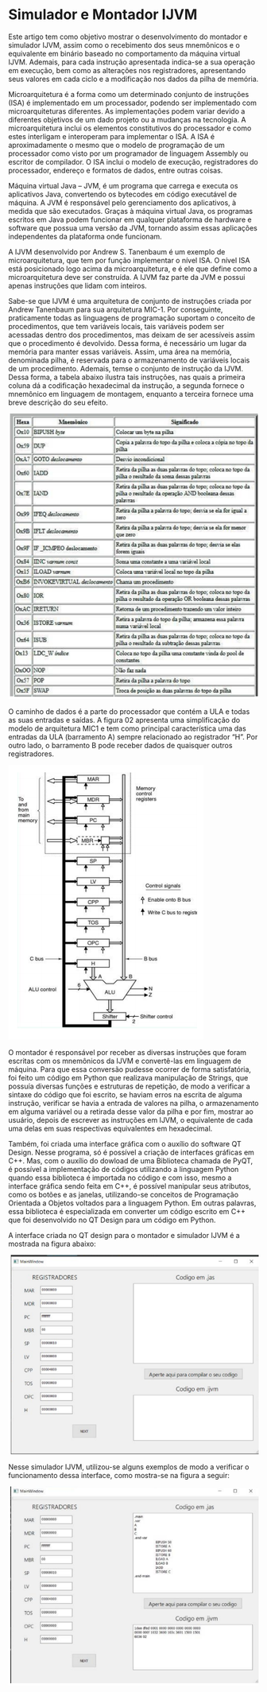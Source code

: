 # Simulador e Montador IJVM

Este artigo tem como objetivo mostrar o desenvolvimento do montador e simulador IJVM, assim como o recebimento dos seus mnemônicos e o equivalente em binário baseado no comportamento da máquina virtual IJVM. Ademais, para cada instrução apresentada indica-se a sua operação em execução, bem como as alterações nos registradores, apresentando seus
valores em cada ciclo e a modificação nos dados da pilha de memória.

Microarquitetura é a forma como um determinado conjunto de instruções (ISA) é implementado em um processador, podendo ser implementado com microarquiteturas diferentes. As implementações podem variar devido a diferentes objetivos de um dado projeto ou a mudanças na tecnologia. A microarquitetura inclui os elementos constitutivos do processador e como estes interligam e interoperam para implementar o ISA. A ISA é aproximadamente o mesmo que o modelo de programação de um processador como visto por um programador de linguagem Assembly ou escritor de compilador. O ISA inclui o modelo de execução, registradores do processador, endereço e formatos de dados, entre outras coisas.

Máquina virtual Java – JVM, é um programa que carrega e executa os aplicativos Java, convertendo os bytecodes em código executável de máquina. A JVM é responsável pelo gerenciamento dos aplicativos, à medida que são executados. Graças à máquina virtual Java, os programas escritos em Java podem funcionar em qualquer plataforma de hardware e software que possua uma versão da JVM, tornando assim essas aplicações independentes da plataforma onde funcionam.

A IJVM desenvolvido por Andrew S. Tanenbaum é um exemplo de microarquitetura, que tem por função implementar o nível ISA. O nível ISA está posicionado logo acima da microarquitetura, e é ele que define como a microarquitetura deve ser construída. A IJVM faz parte da JVM e possui apenas instruções que lidam com inteiros. 

Sabe-se que IJVM é uma arquitetura de conjunto de instruções criada por Andrew Tanenbaum para sua arquitetura MIC-1. Por conseguinte, praticamente todas as linguagens de programação suportam o conceito de procedimentos, que tem variáveis locais, tais variáveis podem ser acessadas dentro dos procedimentos, mas deixam de ser acessíveis assim que o procedimento é devolvido. Dessa forma, é necessário um lugar da memória para manter essas variáveis. Assim, uma área na memória, denominada pilha, é reservada para o armazenamento de variáveis locais de um procedimento. Ademais, temse o conjunto de instrução da IJVM. Dessa forma, a tabela abaixo ilustra tais instruções, nas quais a primeira coluna dá a codificação hexadecimal da instrução, a segunda fornece o mnemônico em linguagem de montagem, enquanto a terceira fornece uma breve descrição do seu efeito.

<div align=”center”><img src="imagens/1.png"  /> </div>
 
  
O caminho de dados é a parte do processador que contém a ULA e todas as suas entradas e saídas. A figura 02 apresenta uma simplificação do modelo de arquitetura MIC1 e tem como principal característica uma das entradas da ULA (barramento A) sempre relacionado ao registrador “H”. Por outro lado, o barramento B pode receber dados de quaisquer outros  registradores.

 <img src="imagens/2.png"  />
 
O montador é responsável por receber as diversas instruções que foram escritas com os mnemônicos da IJVM e convertê-las em linguagem de máquina. Para que essa conversão
pudesse ocorrer de forma satisfatória, foi feito um código em Python que realizava manipulação de Strings, que possuía diversas funções e estruturas de repetição, de modo a verificar a sintaxe do código que foi escrito, se haviam erros na escrita de alguma instrução, verificar se havia a entrada de valores na pilha, o armazenamento em alguma variável ou a retirada desse valor da pilha e por fim, mostrar ao usuário, depois de escrever as instruções em IJVM, o equivalente de cada uma delas em suas respectivas equivalentes em hexadecimal. 

Também, foi criada uma interface gráfica com o auxílio do software QT Design. Nesse programa, só é possível a criação de interfaces gráficas em C++. Mas, com o auxílio
do dowload de uma Biblioteca chamada de PyQT, é possível a implementação de códigos utilizando a linguagem Python quando essa biblioteca é importada no código e com isso,
mesmo a interface gráfica sendo feita em C++, é possível manipular seus atributos, como os botões e as janelas, utilizando-se conceitos de Programação Orientada a Objetos voltados para a linguagem Python. Em outras palavras, essa biblioteca é especializada em converter um código escrito em C++ que foi desenvolvido no QT Design para um código em Python.

A interface criada no QT design para o montador e simulador IJVM é a mostrada na figura abaixo:

 <img src="imagens/3.png"  />
 
Nesse simulador IJVM, utilizou-se alguns exemplos de modo a verificar o funcionamento dessa interface, como mostra-se na figura a seguir:

 <img src="imagens/4.png"  />



